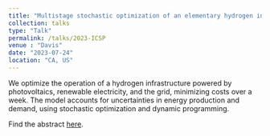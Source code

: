 ```yaml
---
title: "Multistage stochastic optimization of an elementary hydrogen infrastructure"
collection: talks
type: "Talk"
permalink: /talks/2023-ICSP
venue : "Davis"
date: "2023-07-24"
location: "CA, US"
---
```

We optimize the operation of a hydrogen infrastructure powered by photovoltaics, renewable electricity, and the grid, minimizing costs over a week. The model accounts for uncertainties in energy production and demand, using stochastic optimization and dynamic programming.

Find the abstract [here](https://na-prod-aventri-files.s3.amazonaws.com/html_file_uploads/bf1c8715b417b8e17dafa56a8a7d9f55_programv3.pdf?response-content-disposition=inline%3Bfilename%3D%22programv3.pdf%22&response-content-type=application%2Fpdf&AWSAccessKeyId=AKIA3OQUANZMGCIZWZ6F&Expires=1737893438&Signature=76%2F9gMsKXesDcDwTS8im5ZIPOW4%3D).
